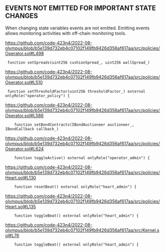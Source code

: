## EVENTS NOT EMITTED FOR IMPORTANT STATE CHANGES

When changing state variables events are not emitted. Emitting events allows monitoring activities with off-chain monitoring tools.

https://github.com/code-423n4/2022-08-olympus/blob/b5e139d732eb4c07102f149fb9426d356af617aa/src/policies/Operator.sol#L498

```
 function setSpreads(uint256 cushionSpread_, uint256 wallSpread_)
```

https://github.com/code-423n4/2022-08-olympus/blob/b5e139d732eb4c07102f149fb9426d356af617aa/src/policies/Operator.sol#L510

```
 function setThresholdFactor(uint256 thresholdFactor_) external onlyRole("operator_policy") {
```

https://github.com/code-423n4/2022-08-olympus/blob/b5e139d732eb4c07102f149fb9426d356af617aa/src/policies/Operator.sol#L586

```
    function setBondContracts(IBondAuctioneer auctioneer_, IBondCallback callback_)
```

https://github.com/code-423n4/2022-08-olympus/blob/b5e139d732eb4c07102f149fb9426d356af617aa/src/policies/Operator.sol#L624

```
    function toggleActive() external onlyRole("operator_admin") {
```

https://github.com/code-423n4/2022-08-olympus/blob/b5e139d732eb4c07102f149fb9426d356af617aa/src/policies/Heart.sol#L130

```
    function resetBeat() external onlyRole("heart_admin") {
```

https://github.com/code-423n4/2022-08-olympus/blob/b5e139d732eb4c07102f149fb9426d356af617aa/src/policies/Heart.sol#L135

```
    function toggleBeat() external onlyRole("heart_admin") {
```

https://github.com/code-423n4/2022-08-olympus/blob/b5e139d732eb4c07102f149fb9426d356af617aa/src/Kernel.sol#L76

```
    function toggleBeat() external onlyRole("heart_admin") {
```

